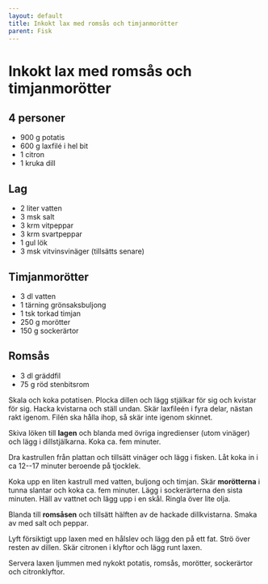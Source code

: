 ```yaml
---
layout: default
title: Inkokt lax med romsås och timjanmorötter
parent: Fisk
---
```

# Inkokt lax med romsås och timjanmorötter

## 4 personer

-   900 g potatis
-   600 g laxfilé i hel bit
-   1 citron
-   1 kruka dill

## Lag

-   2 liter vatten
-   3 msk salt
-   3 krm vitpeppar
-   3 krm svartpeppar
-   1 gul lök
-   3 msk vitvinsvinäger (tillsätts senare)

## Timjanmorötter

-   3 dl vatten
-   1 tärning grönsaksbuljong
-   1 tsk torkad timjan
-   250 g morötter
-   150 g sockerärtor

## Romsås

-   3 dl gräddfil
-   75 g röd stenbitsrom

Skala och koka potatisen. Plocka dillen och lägg stjälkar för sig och
kvistar för sig. Hacka kvistarna och ställ undan. Skär laxfileén i fyra
delar, nästan rakt igenom. Filén ska hålla ihop, så skär inte igenom
skinnet.

Skiva löken till **lagen** och blanda med övriga ingredienser (utom
vinäger) och lägg i dillstjälkarna. Koka ca. fem minuter.

Dra kastrullen från plattan och tillsätt vinäger och lägg i fisken. Låt
koka in i ca 12--17 minuter beroende på tjocklek.

Koka upp en liten kastrull med vatten, buljong och timjan. Skär
**morötterna** i tunna slantar och koka ca. fem minuter. Lägg i
sockerärterna den sista minuten. Häll av vattnet och lägg upp i en skål.
Ringla över lite olja.

Blanda till **romsåsen** och tillsätt hälften av de hackade
dillkvistarna. Smaka av med salt och peppar.

Lyft försiktigt upp laxen med en hålslev och lägg den på ett fat. Strö
över resten av dillen. Skär citronen i klyftor och lägg runt laxen.

Servera laxen ljummen med nykokt potatis, romsås, morötter, sockerärtor
och citronklyftor.

